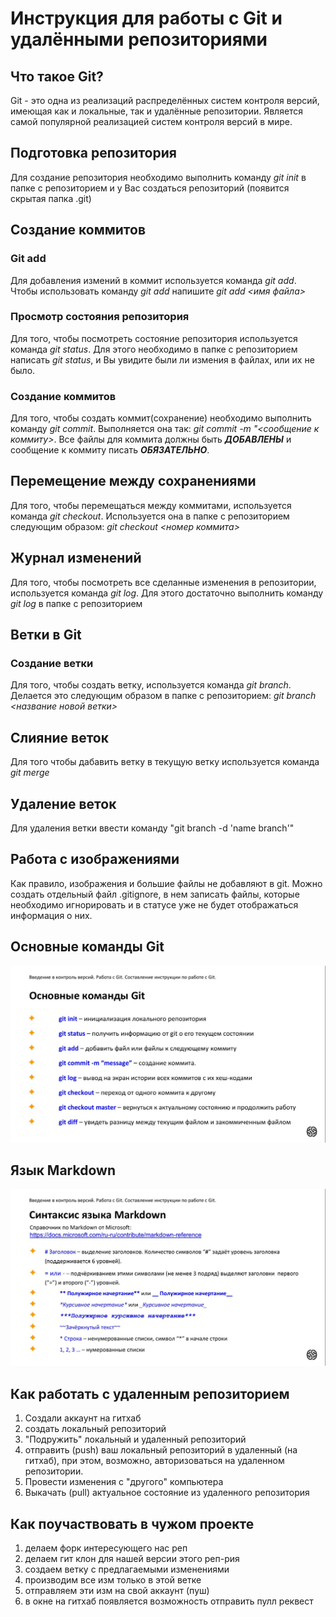 # Инструкция для работы с Git и удалёнными репозиториями

## Что такое Git?
Git - это одна из реализаций распределённых систем контроля версий, имеющая как и локальные, так и удалённые репозитории. Является самой популярной реализацией систем контроля версий в мире.
## Подготовка репозитория
Для создание репозитория необходимо выполнить команду *git init*  в папке с репозиторием и у Вас создаться репозиторий (появится скрытая папка .git)

## Создание коммитов

### Git add
Для добавления измений в коммит используется команда *git add*. Чтобы использовать команду *git add* напишите *git add <имя файла>*

### Просмотр состояния репозитория
Для того, чтобы посмотреть состояние репозитория используется команда *git status*. Для этого необходимо в папке с репозиторием написать *git status*, и Вы увидите были ли измения в файлах, или их не было.

### Создание коммитов
Для того, чтобы создать коммит(сохранение) необходимо выполнить команду *git commit*. Выполняется она так: *git commit -m "<сообщение к коммиту>*. Все файлы для коммита должны быть ***ДОБАВЛЕНЫ*** и сообщение к коммиту писать ***ОБЯЗАТЕЛЬНО***.

## Перемещение между сохранениями
Для того, чтобы перемещаться между коммитами, используется команда *git checkout*. Используется она в папке с репозиторием следующим образом: *git checkout <номер коммита>*

## Журнал изменений
Для того, чтобы посмотреть все сделанные изменения в репозитории, используется команда *git log*. Для этого достаточно выполнить команду *git log* в папке с репозиторием

## Ветки в Git

### Создание ветки

Для того, чтобы создать ветку, используется команда *git branch*. Делается это следующим образом в папке с репозиторием: *git branch <название новой ветки>*

## Слияние веток

Для того чтобы дабавить ветку в текущую ветку используется команда *git merge <name branch>*

## Удаление веток
Для удаления ветки ввести команду "git branch -d 'name branch'"
## Работа с изображениями
Как правило, изображения и большие файлы не добавляют в git. Можно создать отдельный файл .gitignore, в нем записать файлы, которые необходимо игнорировать и в статусе уже не будет отображаться информация о них.
## Основные команды Git
![Список команд](command_git.jpeg)
## Язык Markdown
![](MD_lang.jpeg)

## Как работать с удаленным репозиторием

1. Создали аккаунт на гитхаб
2. создать локальный репозиторий
3. "Подружить" локальный и удаленный репозиторий
4. отправить (push) ваш локальный репозиторий в удаленный (на гитхаб), при этом, возможно, авторизоваться на удаленном репозитории.
5. Провести изменения с "другого" компьютера
6. Выкачать (pull) актуальное состояние из удаленного репозитория

## Как поучаствовать в чужом проекте

1. делаем форк интересующего нас реп
2. делаем гит клон для нашей версии этого реп-рия
3. создаем ветку с предлагаемыми изменениями
4. производим все изм только в этой ветке
5. отправляем эти изм на свой аккаунт (пуш)
6. в окне на гитхаб появляется возможность отправить пулл реквест